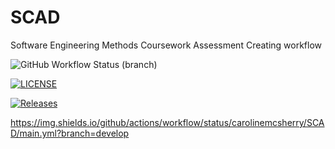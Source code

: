 # SCAD

Software Engineering Methods Coursework Assessment
Creating workflow

![GitHub Workflow Status (branch)](https://img.shields.io/github/actions/workflow/status/carolinemcsherry/SCAD/main.yml?branch=master)

[![LICENSE](https://img.shields.io/github/license/carolinemcsherry/SCAD.svg?style=flat-square)](https://github.com/carolinemcsherry/SCAD/blob/master/LICENSE)

[![Releases](https://img.shields.io/github/release/carolinemcsherry/SCAD/all.svg?style=flat-square)](https://github.com/carolinemcsherry/SCAD/releases)

https://img.shields.io/github/actions/workflow/status/carolinemcsherry/SCAD/main.yml?branch=develop


